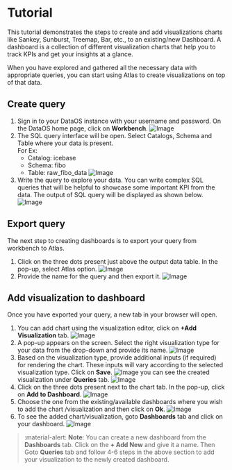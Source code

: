 # Tutorial

This tutorial demonstrates the steps to create and add visualizations charts like Sankey, Sunburst, Treemap, Bar, etc., to an existing/new Dashboard. A dashboard is a collection of different visualization charts that help you to track KPIs and get your insights at a glance. 

When you have explored and gathered all the necessary data with appropriate queries, you can start using Atlas to create visualizations on top of that data. 

## Create query

1. Sign in to your DataOS instance with your username and password. On the DataOS home page, click on **Workbench**. 
![Image](./images/1.png)
2. The SQL query interface will be open. Select Catalogs, Schema and Table where your data is present.  
     For Ex:  
     - Catalog: icebase 
     - Schema: fibo 
     - Table: raw_fibo_data 
![Image](./images/3.png)
3. Write the query to explore your data. You can write complex SQL  queries that will be helpful to showcase some  important KPI from the data. The output of SQL query will be displayed as shown below. 
![Image](./images/fig6.png)

## Export query
The next step to creating dashboards is to export your query from workbench to Atlas.

1. Click on the three dots present just above the output data table. In the pop-up, select  Atlas option. 
![Image](./images/8.png)
2. Provide the name for the query and then export it.
![Image](./images/M9.png)

## Add visualization to dashboard
Once you have exported your query, a new tab in your browser will open.

1. You can add chart using the visualization editor, click on **+Add Visualization** tab.
![Image](./images/M10.png)
2. A pop-up appears on the screen. Select the right visualization type for your data from the drop-down and provide its name. 
![Image](./images/M11.png)
3. Based on the visualization type, provide additional inputs (if required) for rendering the chart. These inputs will vary according to the selected visualization type. Click on **Save**. 
![Image](./images/11.1.png)
you can see the created visualization under **Queries** tab.
![Image](./images/M03.png) 
4. Click on the three dots present next to  the chart tab. In the pop-up, click on **Add to Dashboard**. 
![Image](./images/M13-1.png)
5. Choose the one from the existing/available dashboards where you wish to add the chart /visualization and then click on **Ok**. 
![Image](./images/M01.png)
6. To see the added chart/visualization, goto **Dashboards** tab and click on your dashboard.
![Image](./images/M15.png)

> :material-alert: **Note**: You can create a new dashboard from the **Dashboards** tab. Click on the **+ Add New**  and give it a name. Then Goto **Queries** tab and follow 4-6 steps in the above section to add your visualization to the newly created dashboard.
 